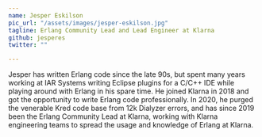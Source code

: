 ```yaml
---
name: Jesper Eskilson
pic_url: "/assets/images/jesper-eskilson.jpg"
tagline: Erlang Community Lead and Lead Engineer at Klarna
github: jesperes
twitter: ""

---
```

Jesper has written Erlang code since the late 90s, but spent many years working at IAR Systems writing Eclipse plugins for a C/C++ IDE while playing around with Erlang in his spare time. He joined Klarna in 2018 and got the opportunity to write Erlang code professionally. In 2020, he purged the venerable Kred code base from 12k Dialyzer errors, and has since 2019 been the Erlang Community Lead at Klarna, working with Klarna engineering teams to spread the usage and knowledge of Erlang at Klarna.
